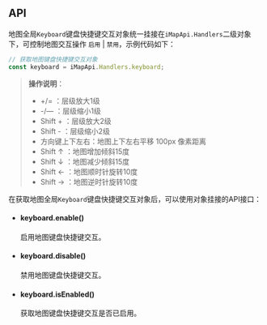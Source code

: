 ## API

地图全局`Keyboard`键盘快捷键交互对象统一挂接在`iMapApi.Handlers`二级对象下，可控制地图交互操作 `启用` | `禁用`，示例代码如下：

```javascript
// 获取地图键盘快捷键交互对象
const keyboard = iMapApi.Handlers.keyboard;
```

> **操作说明**：
> - +/= ：层级放大1级
> - -/— ：层级缩小1级
> - Shift + ：层级放大2级
> - Shift - ：层级缩小2级
> - 方向键上下左右：地图上下左右平移 100px 像素距离
> - Shift ↑ ：地图增加倾斜15度
> - Shift ↓ ：地图减少倾斜15度
> - Shift ← ：地图顺时针旋转10度
> - Shift → ：地图逆时针旋转10度

在获取地图全局`Keyboard`键盘快捷键交互对象后，可以使用对象挂接的API接口：

- #### keyboard.enable()
	启用地图键盘快捷键交互。

- #### keyboard.disable()
	禁用地图键盘快捷键交互。

- #### keyboard.isEnabled()
	获取地图键盘快捷键交互是否已启用。
